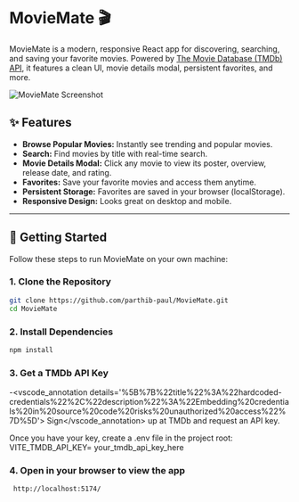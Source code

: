 # MovieMate 🎬

MovieMate is a modern, responsive React app for discovering, searching, and saving your favorite movies. Powered by [The Movie Database (TMDb) API](https://www.themoviedb.org/documentation/api), it features a clean UI, movie details modal, persistent favorites, and more.


![MovieMate Screenshot](<img width="1453" height="767" alt="Screenshot 2025-09-04 at 9 14 27 PM" src="https://github.com/user-attachments/assets/8393e78c-3b14-4ad0-b8f6-3bbfd62f636e" />
) 

## ✨ Features

- **Browse Popular Movies:** Instantly see trending and popular movies.
- **Search:** Find movies by title with real-time search.
- **Movie Details Modal:** Click any movie to view its poster, overview, release date, and rating.
- **Favorites:** Save your favorite movies and access them anytime.
- **Persistent Storage:** Favorites are saved in your browser (localStorage).
- **Responsive Design:** Looks great on desktop and mobile.

---

## 🚀 Getting Started

Follow these steps to run MovieMate on your own machine:

### 1. Clone the Repository

```sh
git clone https://github.com/parthib-paul/MovieMate.git
cd MovieMate
```
### 2. Install Dependencies
```sh
npm install
```
### 3. Get a TMDb API Key
-<vscode_annotation details='%5B%7B%22title%22%3A%22hardcoded-credentials%22%2C%22description%22%3A%22Embedding%20credentials%20in%20source%20code%20risks%20unauthorized%20access%22%7D%5D'> Sign</vscode_annotation> up at TMDb and request an API key.

Once you have your key, create a .env file in the project root: VITE_TMDB_API_KEY= your_tmdb_api_key_here

### 4. Open in your browser to view the app
```sh
 http://localhost:5174/
```




 
